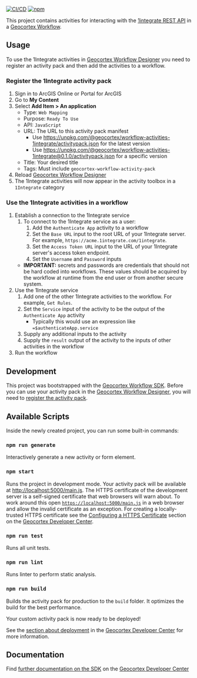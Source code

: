 [![CI/CD](https://github.com/geocortex/workflow-activities-1integrate/workflows/CI/CD/badge.svg)](https://github.com/geocortex/workflow-activities-1integrate/actions)
[![npm](https://img.shields.io/npm/v/@geocortex/workflow-activities-1integrate)](https://www.npmjs.com/package/@geocortex/workflow-activities-1integrate)

This project contains activities for interacting with the [1integrate REST API](https://1spatial.com/documentation/1integrate/v2_8/Home.htm) in a [Geocortex Workflow](https://www.geocortex.com/products/geocortex-workflow/).

## Usage

To use the 1Integrate activities in [Geocortex Workflow Designer](https://apps.geocortex.com/workflow/designer/) you need to register an activity pack and then add the activities to a workflow.

### Register the 1Integrate activity pack

1. Sign in to ArcGIS Online or Portal for ArcGIS
1. Go to **My Content**
1. Select **Add Item > An application**
    - Type: `Web Mapping`
    - Purpose: `Ready To Use`
    - API: `JavaScript`
    - URL: The URL to this activity pack manifest
        - Use https://unpkg.com/@geocortex/workflow-activities-1integrate/activitypack.json for the latest version
        - Use https://unpkg.com/@geocortex/workflow-activities-1integrate@0.1.0/activitypack.json for a specific version
    - Title: Your desired title
    - Tags: Must include `geocortex-workflow-activity-pack`
1. Reload [Geocortex Workflow Designer](https://apps.geocortex.com/workflow/designer/)
1. The 1Integrate activities will now appear in the activity toolbox in a `1Integrate` category

### Use the 1Integrate activities in a workflow

1. Establish a connection to the 1Integrate service
    1. To connect to the 1Integrate service as a user:
        1. Add the `Authenticate App` activity to a workflow
        1. Set the `Base URL` input to the root URL of your 1Integrate server. For example, `https://acme.1integrate.com/1integrate`.
        1. Set the `Access Token URL` input to the URL of your 1Integrate server's access token endpoint.
        1. Set the `Username` and `Password` inputs
    - **IMPORTANT:** secrets and passwords are credentials that should not be hard coded into workflows. These values should be acquired by the workflow at runtime from the end user or from another secure system.
1. Use the 1Integrate service
    1. Add one of the other 1Integrate activities to the workflow. For example, `Get Rules`.
    1. Set the `Service` input of the activity to be the output of the `Authenticate App` activity
        - Typically this would use an expression like `=$authenticateApp.service`
    1. Supply any additional inputs to the activity
    1. Supply the `result` output of the activity to the inputs of other activities in the workflow
1. Run the workflow

## Development

This project was bootstrapped with the [Geocortex Workflow SDK](https://github.com/geocortex/vertigis-workflow-sdk). Before you can use your activity pack in the [Geocortex Workflow Designer](https://apps.geocortex.com/workflow/designer/), you will need to [register the activity pack](https://developers.geocortex.com/docs/workflow/sdk-web-overview#register-the-activity-pack).

## Available Scripts

Inside the newly created project, you can run some built-in commands:

### `npm run generate`

Interactively generate a new activity or form element.

### `npm start`

Runs the project in development mode. Your activity pack will be available at [http://localhost:5000/main.js](http://localhost:5000/main.js). The HTTPS certificate of the development server is a self-signed certificate that web browsers will warn about. To work around this open [`https://localhost:5000/main.js`](https://localhost:5000/main.js) in a web browser and allow the invalid certificate as an exception. For creating a locally-trusted HTTPS certificate see the [Configuring a HTTPS Certificate](https://developers.geocortex.com/docs/workflow/sdk-web-overview/#configuring-a-https-certificate) section on the [Geocortex Developer Center](https://developers.geocortex.com/docs/workflow/overview/).

### `npm run test`

Runs all unit tests.

### `npm run lint`

Runs linter to perform static analysis.

### `npm run build`

Builds the activity pack for production to the `build` folder. It optimizes the build for the best performance.

Your custom activity pack is now ready to be deployed!

See the [section about deployment](https://developers.geocortex.com/docs/workflow/sdk-web-overview/#deployment) in the [Geocortex Developer Center](https://developers.geocortex.com/docs/workflow/overview/) for more information.

## Documentation

Find [further documentation on the SDK](https://developers.geocortex.com/docs/workflow/sdk-web-overview/) on the [Geocortex Developer Center](https://developers.geocortex.com/docs/workflow/overview/)
